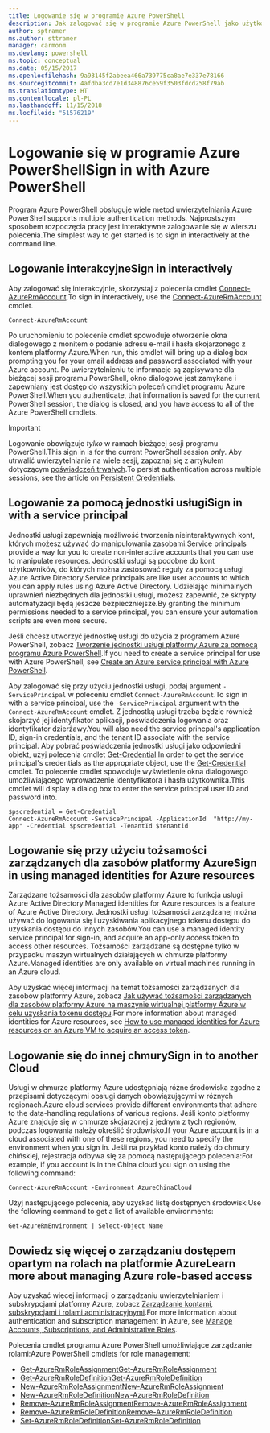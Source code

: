 ```yaml
---
title: Logowanie się w programie Azure PowerShell
description: Jak zalogować się w programie Azure PowerShell jako użytkownik albo za pomocą jednostki usługi lub tożsamości zarządzanych dla zasobów platformy Azure.
author: sptramer
ms.author: sttramer
manager: carmonm
ms.devlang: powershell
ms.topic: conceptual
ms.date: 05/15/2017
ms.openlocfilehash: 9a93145f2abeea466a739775ca8ae7e337e78166
ms.sourcegitcommit: 4afdba3cd7e1d348876ce59f3503fdcd258f79ab
ms.translationtype: HT
ms.contentlocale: pl-PL
ms.lasthandoff: 11/15/2018
ms.locfileid: "51576219"
---
```

# <a name="sign-in-with-azure-powershell"></a><span data-ttu-id="bbc73-103">Logowanie się w programie Azure PowerShell</span><span class="sxs-lookup"><span data-stu-id="bbc73-103">Sign in with Azure PowerShell</span></span>

<span data-ttu-id="bbc73-104">Program Azure PowerShell obsługuje wiele metod uwierzytelniania.</span><span class="sxs-lookup"><span data-stu-id="bbc73-104">Azure PowerShell supports multiple authentication methods.</span></span> <span data-ttu-id="bbc73-105">Najprostszym sposobem rozpoczęcia pracy jest interaktywne zalogowanie się w wierszu polecenia.</span><span class="sxs-lookup"><span data-stu-id="bbc73-105">The simplest way to get started is to sign in interactively at the command line.</span></span>

## <a name="sign-in-interactively"></a><span data-ttu-id="bbc73-106">Logowanie interakcyjne</span><span class="sxs-lookup"><span data-stu-id="bbc73-106">Sign in interactively</span></span>

<span data-ttu-id="bbc73-107">Aby zalogować się interakcyjnie, skorzystaj z polecenia cmdlet [Connect-AzureRmAccount](/powershell/module/azurerm.profile/connect-azurermaccount).</span><span class="sxs-lookup"><span data-stu-id="bbc73-107">To sign in interactively, use the [Connect-AzureRmAccount](/powershell/module/azurerm.profile/connect-azurermaccount) cmdlet.</span></span>

```azurepowershell-interactive
Connect-AzureRmAccount
```

<span data-ttu-id="bbc73-108">Po uruchomieniu to polecenie cmdlet spowoduje otworzenie okna dialogowego z monitem o podanie adresu e-mail i hasła skojarzonego z kontem platformy Azure.</span><span class="sxs-lookup"><span data-stu-id="bbc73-108">When run, this cmdlet will bring up a dialog box prompting you for your email address and password associated with your Azure account.</span></span> <span data-ttu-id="bbc73-109">Po uwierzytelnieniu te informacje są zapisywane dla bieżącej sesji programu PowerShell, okno dialogowe jest zamykane i zapewniany jest dostęp do wszystkich poleceń cmdlet programu Azure PowerShell.</span><span class="sxs-lookup"><span data-stu-id="bbc73-109">When you authenticate, that information is saved for the current PowerShell session, the dialog is closed, and you have access to all of the Azure PowerShell cmdlets.</span></span>

> [!IMPORTANT]
> <span data-ttu-id="bbc73-110">Logowanie obowiązuje _tylko_ w ramach bieżącej sesji programu PowerShell.</span><span class="sxs-lookup"><span data-stu-id="bbc73-110">This sign in is for the current PowerShell session _only_.</span></span> <span data-ttu-id="bbc73-111">Aby utrwalić uwierzytelnianie na wiele sesji, zapoznaj się z artykułem dotyczącym [poświadczeń trwałych](context-persistence.md).</span><span class="sxs-lookup"><span data-stu-id="bbc73-111">To persist authentication across multiple sessions, see the article on [Persistent Credentials](context-persistence.md).</span></span>

## <a name="sign-in-with-a-service-principal"></a><span data-ttu-id="bbc73-112">Logowanie za pomocą jednostki usługi</span><span class="sxs-lookup"><span data-stu-id="bbc73-112">Sign in with a service principal</span></span>

<span data-ttu-id="bbc73-113">Jednostki usługi zapewniają możliwość tworzenia nieinteraktywnych kont, których możesz używać do manipulowania zasobami.</span><span class="sxs-lookup"><span data-stu-id="bbc73-113">Service principals provide a way for you to create non-interactive accounts that you can use to manipulate resources.</span></span> <span data-ttu-id="bbc73-114">Jednostki usługi są podobne do kont użytkowników, do których można zastosować reguły za pomocą usługi Azure Active Directory.</span><span class="sxs-lookup"><span data-stu-id="bbc73-114">Service principals are like user accounts to which you can apply rules using Azure Active Directory.</span></span> <span data-ttu-id="bbc73-115">Udzielając minimalnych uprawnień niezbędnych dla jednostki usługi, możesz zapewnić, że skrypty automatyzacji będą jeszcze bezpieczniejsze.</span><span class="sxs-lookup"><span data-stu-id="bbc73-115">By granting the minimum permissions needed to a service principal, you can ensure your automation scripts are even more secure.</span></span>

<span data-ttu-id="bbc73-116">Jeśli chcesz utworzyć jednostkę usługi do użycia z programem Azure PowerShell, zobacz [Tworzenie jednostki usługi platformy Azure za pomocą programu Azure PowerShell](create-azure-service-principal-azureps.md).</span><span class="sxs-lookup"><span data-stu-id="bbc73-116">If you need to create a service principal for use with Azure PowerShell, see [Create an Azure service principal with Azure PowerShell](create-azure-service-principal-azureps.md).</span></span>

<span data-ttu-id="bbc73-117">Aby zalogować się przy użyciu jednostki usługi, podaj argument `-ServicePrincipal` w poleceniu cmdlet `Connect-AzureRmAccount`.</span><span class="sxs-lookup"><span data-stu-id="bbc73-117">To sign in with a service principal, use the `-ServicePrincipal` argument with the `Connect-AzureRmAccount` cmdlet.</span></span> <span data-ttu-id="bbc73-118">Z jednostką usługi trzeba będzie również skojarzyć jej identyfikator aplikacji, poświadczenia logowania oraz identyfikator dzierżawy.</span><span class="sxs-lookup"><span data-stu-id="bbc73-118">You will also need the service princpal's application ID, sign-in credentials, and the tenant ID associate with the service principal.</span></span> <span data-ttu-id="bbc73-119">Aby pobrać poświadczenia jednostki usługi jako odpowiedni obiekt, użyj polecenia cmdlet [Get-Credential](/powershell/module/microsoft.powershell.security/get-credential).</span><span class="sxs-lookup"><span data-stu-id="bbc73-119">In order to get the service principal's credentials as the appropriate object, use the [Get-Credential](/powershell/module/microsoft.powershell.security/get-credential) cmdlet.</span></span> <span data-ttu-id="bbc73-120">To polecenie cmdlet spowoduje wyświetlenie okna dialogowego umożliwiającego wprowadzenie identyfikatora i hasła użytkownika.</span><span class="sxs-lookup"><span data-stu-id="bbc73-120">This cmdlet will display a dialog box to enter the service principal user ID and password into.</span></span>

```azurepowershell-interactive
$pscredential = Get-Credential
Connect-AzureRmAccount -ServicePrincipal -ApplicationId  "http://my-app" -Credential $pscredential -TenantId $tenantid
```

## <a name="sign-in-using-managed-identities-for-azure-resources"></a><span data-ttu-id="bbc73-121">Logowanie się przy użyciu tożsamości zarządzanych dla zasobów platformy Azure</span><span class="sxs-lookup"><span data-stu-id="bbc73-121">Sign in using managed identities for Azure resources</span></span>

<span data-ttu-id="bbc73-122">Zarządzane tożsamości dla zasobów platformy Azure to funkcja usługi Azure Active Directory.</span><span class="sxs-lookup"><span data-stu-id="bbc73-122">Managed identities for Azure resources is a feature of Azure Active Directory.</span></span> <span data-ttu-id="bbc73-123">Jednostki usługi tożsamości zarządzanej można używać do logowania się i uzyskiwania aplikacyjnego tokenu dostępu do uzyskania dostępu do innych zasobów.</span><span class="sxs-lookup"><span data-stu-id="bbc73-123">You can use a managed identity service principal for sign-in, and acquire an app-only access token to access other resources.</span></span> <span data-ttu-id="bbc73-124">Tożsamości zarządzane są dostępne tylko w przypadku maszyn wirtualnych działających w chmurze platformy Azure.</span><span class="sxs-lookup"><span data-stu-id="bbc73-124">Managed identities are only available on virtual machines running in an Azure cloud.</span></span>

<span data-ttu-id="bbc73-125">Aby uzyskać więcej informacji na temat tożsamości zarządzanych dla zasobów platformy Azure, zobacz [Jak używać tożsamości zarządzanych dla zasobów platformy Azure na maszynie wirtualnej platformy Azure w celu uzyskania tokenu dostępu](/azure/active-directory/managed-identities-azure-resources/how-to-use-vm-token).</span><span class="sxs-lookup"><span data-stu-id="bbc73-125">For more information about managed identities for Azure resources, see [How to use managed identities for Azure resources on an Azure VM to acquire an access token](/azure/active-directory/managed-identities-azure-resources/how-to-use-vm-token).</span></span>

## <a name="sign-in-to-another-cloud"></a><span data-ttu-id="bbc73-126">Logowanie się do innej chmury</span><span class="sxs-lookup"><span data-stu-id="bbc73-126">Sign in to another Cloud</span></span>

<span data-ttu-id="bbc73-127">Usługi w chmurze platformy Azure udostępniają różne środowiska zgodne z przepisami dotyczącymi obsługi danych obowiązującymi w różnych regionach.</span><span class="sxs-lookup"><span data-stu-id="bbc73-127">Azure cloud services provide different environments that adhere to the data-handling regulations of various regions.</span></span> <span data-ttu-id="bbc73-128">Jeśli konto platformy Azure znajduje się w chmurze skojarzonej z jednym z tych regionów, podczas logowania należy określić środowisko.</span><span class="sxs-lookup"><span data-stu-id="bbc73-128">If your Azure account is in a cloud associated with one of these regions, you need to specify the environment when you sign in.</span></span> <span data-ttu-id="bbc73-129">Jeśli na przykład konto należy do chmury chińskiej, rejestracja odbywa się za pomocą następującego polecenia:</span><span class="sxs-lookup"><span data-stu-id="bbc73-129">For example, if you account is in the China cloud you sign on using the following command:</span></span>

```azurepowershell-interactive
Connect-AzureRmAccount -Environment AzureChinaCloud
```

<span data-ttu-id="bbc73-130">Użyj następującego polecenia, aby uzyskać listę dostępnych środowisk:</span><span class="sxs-lookup"><span data-stu-id="bbc73-130">Use the following command to get a list of available environments:</span></span>

```azurepowershell-interactive
Get-AzureRmEnvironment | Select-Object Name
```

## <a name="learn-more-about-managing-azure-role-based-access"></a><span data-ttu-id="bbc73-131">Dowiedz się więcej o zarządzaniu dostępem opartym na rolach na platformie Azure</span><span class="sxs-lookup"><span data-stu-id="bbc73-131">Learn more about managing Azure role-based access</span></span>

<span data-ttu-id="bbc73-132">Aby uzyskać więcej informacji o zarządzaniu uwierzytelnianiem i subskrypcjami platformy Azure, zobacz [Zarządzanie kontami, subskrypcjami i rolami administracyjnymi](/azure/active-directory/role-based-access-control-configure).</span><span class="sxs-lookup"><span data-stu-id="bbc73-132">For more information about authentication and subscription management in Azure, see [Manage Accounts, Subscriptions, and Administrative Roles](/azure/active-directory/role-based-access-control-configure).</span></span>

<span data-ttu-id="bbc73-133">Polecenia cmdlet programu Azure PowerShell umożliwiające zarządzanie rolami:</span><span class="sxs-lookup"><span data-stu-id="bbc73-133">Azure PowerShell cmdlets for role management:</span></span>

* [<span data-ttu-id="bbc73-134">Get-AzureRmRoleAssignment</span><span class="sxs-lookup"><span data-stu-id="bbc73-134">Get-AzureRmRoleAssignment</span></span>](/powershell/module/AzureRM.Resources/Get-AzureRmRoleAssignment)
* [<span data-ttu-id="bbc73-135">Get-AzureRmRoleDefinition</span><span class="sxs-lookup"><span data-stu-id="bbc73-135">Get-AzureRmRoleDefinition</span></span>](/powershell/module/AzureRM.Resources/Get-AzureRmRoleDefinition)
* [<span data-ttu-id="bbc73-136">New-AzureRmRoleAssignment</span><span class="sxs-lookup"><span data-stu-id="bbc73-136">New-AzureRmRoleAssignment</span></span>](/powershell/module/AzureRM.Resources/New-AzureRmRoleAssignment)
* [<span data-ttu-id="bbc73-137">New-AzureRmRoleDefinition</span><span class="sxs-lookup"><span data-stu-id="bbc73-137">New-AzureRmRoleDefinition</span></span>](/powershell/module/AzureRM.Resources/New-AzureRmRoleDefinition)
* [<span data-ttu-id="bbc73-138">Remove-AzureRmRoleAssignment</span><span class="sxs-lookup"><span data-stu-id="bbc73-138">Remove-AzureRmRoleAssignment</span></span>](/powershell/module/AzureRM.Resources/Remove-AzureRmRoleAssignment)
* [<span data-ttu-id="bbc73-139">Remove-AzureRmRoleDefinition</span><span class="sxs-lookup"><span data-stu-id="bbc73-139">Remove-AzureRmRoleDefinition</span></span>](/powershell/module/AzureRM.Resources/Remove-AzureRmRoleDefinition)
* [<span data-ttu-id="bbc73-140">Set-AzureRmRoleDefinition</span><span class="sxs-lookup"><span data-stu-id="bbc73-140">Set-AzureRmRoleDefinition</span></span>](/powershell/moduel/AzureRM.Resources/Set-AzureRmRoleDefinition)
